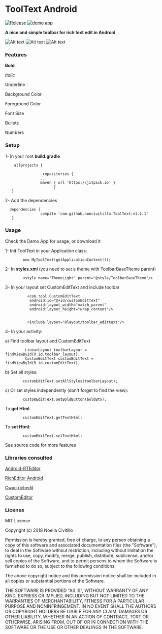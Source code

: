 # ToolText Android


[![Release](https://jitpack.io/v/noecivitillo/ToolText.svg)](https://jitpack.io/#noecivitillo/ToolText) [![demo app](https://img.shields.io/badge/demo-app-orange.svg)](https://play.google.com/store/apps/details?id=toolbar.tooltextdemo&hl=en)



__**A nice and simple toolbar for rich text edit in Android**__



![Alt text](https://raw.github.com/noecivitillo/ToolText/master/toolbar/src/main/res/drawable/device20180209200500.png)
![Alt text](https://raw.github.com/noecivitillo/ToolText/master/toolbar/src/main/res/drawable/device20180209200825.png)
![Alt text](https://raw.github.com/noecivitillo/ToolText/master/toolbar/src/main/res/drawable/device20180213111200.png)	


### Features

**Bold**

_Italic_

Underline

Background Color

Foreground Color

Font Size

Bullets

Numbers

### Setup

1- In your root **build.gradle**

        allprojects {

        	         repositories {
        			...
        			maven { url 'https://jitpack.io' }
        		          }
       }
        	 
2- Add the dependencies
             
      dependencies {
         	        compile 'com.github.noecivitillo:ToolText:v1.1.1'
       }

### Usage

Check the Demo App for usage, or download it

1- Init ToolText in your Application class:


            new MyToolText(getApplicationContext());


2- In **styles.xml** (you need to set a theme with ToolbarBaseTheme parent)

            <style name="ThemeLight" parent="@style/ToolbarBaseTheme"/>

3- In your layout set CustomEditText and include toolbar

              <com.tool.CustomEditText
               android:id="@+id/customEditText"
               android:layout_width="match_parent"
               android:layout_height="wrap_content"/>
               

              <include layout="@layout/toolbar_edittext"/>

4- In your activity:

  a) Find toolbar layout and CustomEditText

             LinearLayout toolbarLayout = findViewById(R.id.toolbar_layout);
             CustomEditText customEditText = findViewById(R.id.customEditText);

  b) Set all styles:

            customEditText.setAllStyles(toolbarLayout);

  c) Or set styles independently
     (don't forget to find the view):

            customEditText.setBoldButton(boldBtn);

To **get Html**: 
                
            customEditText.getTextHtml;
            
To **set Html**: 
   
            customEditText.setTextHtml;


See source code for more features


### Libraries consulted 
 [Android-RTEditor](https://github.com/1gravity/Android-RTEditor)
 
 [RichEditor Android](https://github.com/1gravity/Android-RTEditor)
 
 [Cwac richedit](https://github.com/commonsguy/cwac-richedit)
 
 [CustomEditor](https://github.com/trietphm/CustomEditor)
 
                          
### License

MIT License

Copyright (c) 2018 Noelia Civitillo

Permission is hereby granted, free of charge, to any person obtaining a copy
of this software and associated documentation files (the "Software"), to deal
in the Software without restriction, including without limitation the rights
to use, copy, modify, merge, publish, distribute, sublicense, and/or sell
copies of the Software, and to permit persons to whom the Software is
furnished to do so, subject to the following conditions:

The above copyright notice and this permission notice shall be included in all
copies or substantial portions of the Software.

THE SOFTWARE IS PROVIDED "AS IS", WITHOUT WARRANTY OF ANY KIND, EXPRESS OR
IMPLIED, INCLUDING BUT NOT LIMITED TO THE WARRANTIES OF MERCHANTABILITY,
FITNESS FOR A PARTICULAR PURPOSE AND NONINFRINGEMENT. IN NO EVENT SHALL THE
AUTHORS OR COPYRIGHT HOLDERS BE LIABLE FOR ANY CLAIM, DAMAGES OR OTHER
LIABILITY, WHETHER IN AN ACTION OF CONTRACT, TORT OR OTHERWISE, ARISING FROM,
OUT OF OR IN CONNECTION WITH THE SOFTWARE OR THE USE OR OTHER DEALINGS IN THE
SOFTWARE.
